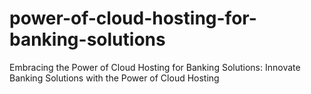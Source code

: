 # power-of-cloud-hosting-for-banking-solutions
Embracing the Power of Cloud Hosting for Banking Solutions: Innovate Banking Solutions with the Power of Cloud Hosting
